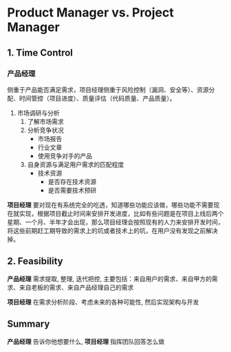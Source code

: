 # Product Manager vs. Project Manager

## 1. Time Control

### 产品经理

侧重于产品能否满足需求，项目经理侧重于风险控制（漏洞、安全等）、资源分配、时间管控（项目进度）、质量评估（代码质量、产品质量）。

1. 市场调研与分析
    1. 了解市场需求
    2. 分析竞争状况
        - 市场报告
        - 行业文章
        - 使用竞争对手的产品
    3. 自身资源与满足用户需求的匹配程度
        - 技术资源
            - 是否存在技术资源
            - 是否需要技术预研

**项目经理** 要对现在有系统完全的吃透，知道哪些功能应该做，哪些功能不需要现在就实现，根据项目截止时间来安排开发进度，比如有些问题是在项目上线后两个星期、一个月、半年才会出现，那么项目经理会按照现有的人力来安排开发时间，将这些前期赶工期导致的需求上的坑或者技术上的坑，在用户没有发现之前解决掉。

## 2. Feasibility

**产品经理** 需求提取, 整理, 迭代把控, 主要包括：来自用户的需求、来自甲方的需求、来自老板的需求、来自产品经理自己的需求

**项目经理** 在需求分析阶段、考虑未来的各种可能性, 然后实现架构与开发

## Summary

**产品经理** 告诉你他想要什么, **项目经理** 指挥团队回答怎么做